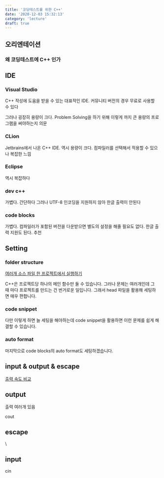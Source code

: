 ```yaml
---
title: '코딩테스트를 위한 C++'
date: '2020-12-03 15:32:13'
category: 'lecture'
draft: true
---
```


## 오리엔테이션

### 왜 코딩테스트에 C++ 인가

## IDE

### Visual Studio

C++ 작성에 도움을 받을 수 있는 대표적인 IDE. 커뮤니티 버전의 경우 무료로 사용할 수 있다

그러나 굉장히 용량이 크다. Problem Solving을 하기 위해 이렇게 까지 큰 용량의 프로그램을 써야하는지 의문

### CLion

Jetbrains에서 나온 C++ IDE. 역시 용량이 크다. 컴파일러를 선택해서 적용할 수 있으나 복잡한 느낌

### Eclipse

역시 복잡하다

### dev c++

가볍다. 간단하다 그러나 UTF-8 인코딩을 지원하지 않아 한글 출력이 안된다

### code blocks

가볍다. 컴파일러가 포함된 버전을 다운받으면 별도의 설정을 해줄 필요도 없다. 한글 출력 지원도 된다. 추천

## Setting

### folder structure

[여러개 소스 파일 한 프로젝트에서 실행하기](https://wotres.tistory.com/148)

C++은 프로젝트당 하나의 메인 함수만 둘 수 있습니다. 그러나 문제는 여러개인데 그 때 마다 프로젝트를 만드는 건 번거로운 일입니다. 그래서 head 파일을 활용해 세팅하면 매우 편합니다.

### code snippet

다만 이렇게 하면 늘 세팅을 해야하는데 code snippet을 활용하면 이런 문제를 쉽게 해결할 수 있습니다.

### auto format

마지막으로 code blocks의 auto format도 세팅하겠습니다.

## input & output & escape

[출력 속도 비교](https://www.acmicpc.net/blog/view/57)

## output

출력 여러개 있음

cout

## escape

\

## input

cin
